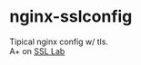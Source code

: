 # nginx-sslconfig

Tipical nginx config w/ tls.   
A+ on [SSL Lab](https://www.ssllabs.com/ssltest/)
